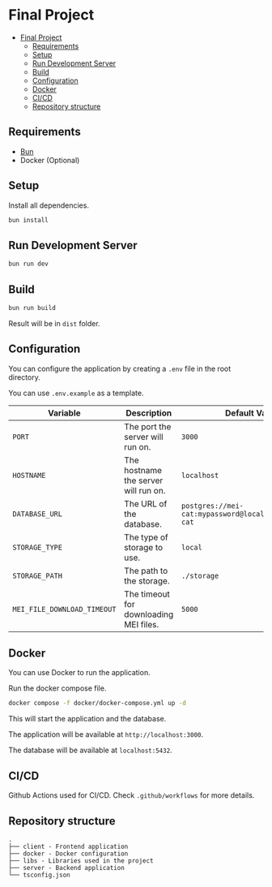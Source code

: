 # Final Project

- [Final Project](#final-project)
  - [Requirements](#requirements)
  - [Setup](#setup)
  - [Run Development Server](#run-development-server)
  - [Build](#build)
  - [Configuration](#configuration)
  - [Docker](#docker)
  - [CI/CD](#cicd)
  - [Repository structure](#repository-structure)

## Requirements

- [Bun](https://bun.sh/)
- Docker (Optional)

## Setup

Install all dependencies.

```bash
bun install
```

## Run Development Server

```bash
bun run dev
```

## Build

```bash
bun run build
```

Result will be in `dist` folder.

## Configuration

You can configure the application by creating a `.env` file in the root directory.

You can use `.env.example` as a template.

| Variable                    | Description                            | Default Value                                          |
| --------------------------- | -------------------------------------- | ------------------------------------------------------ |
| `PORT`                      | The port the server will run on.       | `3000`                                                 |
| `HOSTNAME`                  | The hostname the server will run on.   | `localhost`                                            |
| `DATABASE_URL`              | The URL of the database.               | `postgres://mei-cat:mypassword@localhost:5432/mei-cat` |
| `STORAGE_TYPE`              | The type of storage to use.            | `local`                                                |
| `STORAGE_PATH`              | The path to the storage.               | `./storage`                                            |
| `MEI_FILE_DOWNLOAD_TIMEOUT` | The timeout for downloading MEI files. | `5000`                                                 |

## Docker

You can use Docker to run the application.

Run the docker compose file.

```bash
docker compose -f docker/docker-compose.yml up -d
```

This will start the application and the database.

The application will be available at `http://localhost:3000`.

The database will be available at `localhost:5432`.

## CI/CD

Github Actions used for CI/CD. Check `.github/workflows` for more details.

## Repository structure

```
.
├── client - Frontend application
├── docker - Docker configuration
├── libs - Libraries used in the project
├── server - Backend application
└── tsconfig.json
```